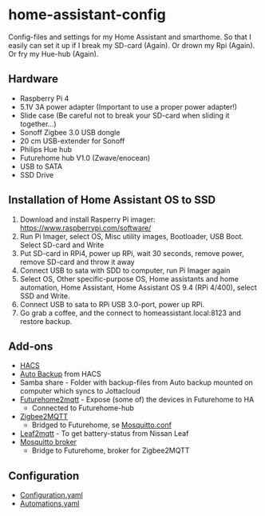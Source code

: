 # home-assistant-config

Config-files and settings for my Home Assistant and smarthome. So that I easily can set it up if I break my SD-card (Again). Or drown my Rpi (Again). Or fry my Hue-hub (Again). 

## Hardware
- Raspberry Pi 4
- 5.1V 3A power adapter (Important to use a proper power adapter!) 
- Slide case (Be careful not to break your SD-card when sliding it together...) 
- Sonoff Zigbee 3.0 USB dongle
- 20 cm USB-extender for Sonoff
- Philips Hue hub
- Futurehome hub V1.0 (Zwave/enocean)
- USB to SATA
- SSD Drive

## Installation of Home Assistant OS to SSD
1. Download and install Rasperry Pi imager: https://www.raspberrypi.com/software/
2. Run Pi Imager, select OS, Misc utility images, Bootloader, USB Boot. Select SD-card and Write
3. Put SD-card in RPi4, power up RPi, wait 30 seconds, remove power, remove SD-card and throw it away
4. Connect USB to sata with SDD to computer, run Pi Imager again
5. Select OS, Other specific-purpose OS, Home assistants and home automation, Home Assistant, Home Assistant OS 9.4 (RPi 4/400), select SSD and Write.
6. Connect USB to sata to RPi USB 3.0-port, power up RPi.
7. Go grab a coffee, and the connect to homeassistant.local:8123 and restore backup.

## Add-ons
- [HACS](https://hacs.xyz/)
- [Auto Backup](https://github.com/jcwillox/hass-auto-backup) from HACS
- Samba share - Folder with backup-files from Auto backup mounted on computer which syncs to Jottacloud
- [Futurehome2mqtt](https://github.com/runelangseid/hassio-futurehome2mqtt) - Expose (some of) the devices in Futurehome to HA
  - Connected to Futurehome-hub
- [Zigbee2MQTT](https://www.zigbee2mqtt.io/)
  - Bridged to Futurehome, se [Mosquitto.conf](https://github.com/Westgaard/home-assistant-config/blob/main/share/mosquitto/mosquitto.conf)
- [Leaf2mqtt](https://github.com/yp87/leaf2mqtt) - To get battery-status from Nissan Leaf
- [Mosquitto broker](https://github.com/home-assistant/addons/tree/master/mosquitto)
  - Bridge to Futurehome, broker for Zigbee2MQTT

## Configuration
- [Configuration.yaml](https://github.com/Westgaard/home-assistant-config/blob/main/config/configuration.yaml)
- [Automations.yaml](https://github.com/Westgaard/home-assistant-config/blob/main/config/automations.yaml)
